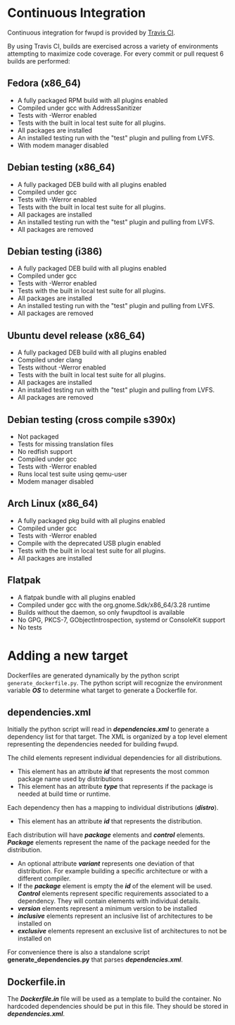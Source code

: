 Continuous Integration
======================
Continuous integration for fwupd is provided by [Travis CI](https://travis-ci.org/fwupd/fwupd).

By using Travis CI, builds are exercised across a variety of environments attempting to maximize code coverage.
For every commit or pull request 6 builds are performed:

Fedora (x86_64)
------

* A fully packaged RPM build with all plugins enabled
* Compiled under gcc with AddressSanitizer
* Tests with -Werror enabled
* Tests with the built in local test suite for all plugins.
* All packages are installed
* An installed testing run with the "test" plugin and pulling from LVFS.
* With modem manager disabled

Debian testing (x86_64)
------

* A fully packaged DEB build with all plugins enabled
* Compiled under gcc
* Tests with -Werror enabled
* Tests with the built in local test suite for all plugins.
* All packages are installed
* An installed testing run with the "test" plugin and pulling from LVFS.
* All packages are removed

Debian testing (i386)
------

* A fully packaged DEB build with all plugins enabled
* Compiled under gcc
* Tests with -Werror enabled
* Tests with the built in local test suite for all plugins.
* All packages are installed
* An installed testing run with the "test" plugin and pulling from LVFS.
* All packages are removed

Ubuntu devel release (x86_64)
------

* A fully packaged DEB build with all plugins enabled
* Compiled under clang
* Tests without -Werror enabled
* Tests with the built in local test suite for all plugins.
* All packages are installed
* An installed testing run with the "test" plugin and pulling from LVFS.
* All packages are removed

Debian testing (cross compile s390x)
------

* Not packaged
* Tests for missing translation files
* No redfish support
* Compiled under gcc
* Tests with -Werror enabled
* Runs local test suite using qemu-user
* Modem manager disabled

Arch Linux (x86_64)
----------

* A fully packaged pkg build with all plugins enabled
* Compiled under gcc
* Tests with -Werror enabled
* Compile with the deprecated USB plugin enabled
* Tests with the built in local test suite for all plugins.
* All packages are installed

Flatpak
----------
* A flatpak bundle with all plugins enabled
* Compiled under gcc with the org.gnome.Sdk/x86_64/3.28 runtime
* Builds without the daemon, so only fwupdtool is available
* No GPG, PKCS-7, GObjectIntrospection, systemd or ConsoleKit support
* No tests

Adding a new target
===================
Dockerfiles are generated dynamically by the python script ```generate_dockerfile.py```.
The python script will recognize the environment variable ***OS*** to determine what target to generate a Dockerfile for.

dependencies.xml
----------------
Initially the python script will read in ___dependencies.xml___ to generate a dependency list for that target.
The XML is organized by a top level element representing the dependencies needed for building fwupd.

The child elements represent individual dependencies for all distributions.
* This element has an attribute ***id*** that represents the most common package name used by distributions
* This element has an attribute ***type*** that represents if the package is needed at build time or runtime.

Each dependency then has a mapping to individual distributions (___distro___).
* This element has an attribute ***id*** that represents the distribution.

Each distribution will have ***package*** elements and ***control*** elements.
***Package*** elements represent the name of the package needed for the distribution.
* An optional attribute ***variant*** represents one deviation of that distribution.  For example building a specific architecture or with a different compiler.
* If the ***package*** element is empty the ***id*** of the ___<dependency>___ element will be used.
***Control*** elements represent specific requirements associated to a dependency. They will contain elements with individual details.
* ___version___ elements represent a minimum version to be installed
* ___inclusive___ elements represent an inclusive list of architectures to be installed on
* ___exclusive___ elements represent an exclusive list of architectures to not be installed on

For convenience there is also a standalone script __generate_dependencies.py__ that parses ___dependencies.xml___.

Dockerfile.in
-------------
The ***Dockerfile.in*** file will be used as a template to build the container.  No hardcoded dependencies should be put in this file.  They should be stored in ***dependencies.xml***.
